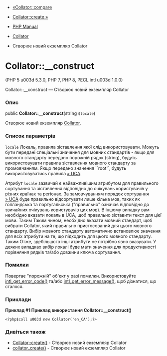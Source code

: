 - [«Collator::compare](collator.compare.md)
- [Collator::create »](collator.create.md)

- [PHP Manual](index.md)
- [Collator](class.collator.md)
- Створює новий екземпляр Collator

# Collator::\_\_construct

(PHP 5 u003d 5.3.0, PHP 7, PHP 8, PECL intl u003d 1.0.0)

Collator::\_\_construct — Створює новий екземпляр Collator

### Опис

public **Collator::\_\_construct**(string `$locale`)

Створює новий екземпляр [Collator](class.collator.md).

### Список параметрів

`locale`
Локаль, правила зіставлення якої слід використовувати. Можуть бути
передані спеціальні значення для мовних стандартів - якщо для
мовного стандарту передано порожній рядок (string), будуть
використовувати правила зіставлення мовного стандарту за промовчанням.
Якщо передано значення ``root'`, будуть використовуватись правила
[» UCA](http://www.unicode.org/reports/tr10/).

Атрибут `locale` зазвичай є найважливішим атрибутом для
правильного сортування та зіставлення відповідно до очікувань
користувачів у різних країнах та регіонах. За замовчуванням порядок
сортування [» UCA](http://www.unicode.org/reports/tr10/) буде правильно
відсортувати лише кілька мов, таких як голландська та
португальська ("правильно" означає відповідно до звичайних очікувань
користувачів цих мов). В іншому випадку вам необхідно вказати
локаль в UCA, щоб правильно зіставити текст для цієї мови. Таким
Таким чином, необхідно вказати мовний стандарт, щоб вибрати Collator,
який правильно пристосований для цього мовного стандарту. Вибір
мовного стандарту автоматично встановлює значення для всіх
атрибути на те, що підходить для цього мовного стандарту. Таким
Отже, здебільшого інші атрибути не потрібно явно вказувати.
У деяких випадках вибір локалі буде мати значення для
продуктивності порівняння рядків та/або довжини ключа сортування.

### Помилки

Повертає "порожній" об'єкт у разі помилки. Використовуйте
[intl_get_error_code()](function.intl-get-error-code.md) та/або
[intl_get_error_message()](function.intl-get-error-message.md), щоб
дізнатися, що сталося.

### Приклади

**Приклад #1 Приклад використання **Collator::\_\_construct()****

` <?php$coll u003d new Collator('en_CA');?> `

### Дивіться також

- [Collator::create()](collator.create.md) - Створює новий екземпляр
Collator
- [collator_create()](collator.create.md) - Створює новий екземпляр
Collator
